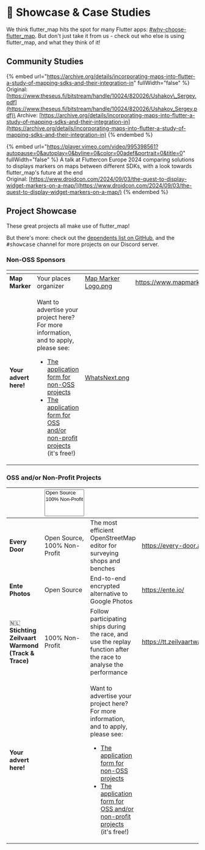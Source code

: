 # 🌟 Showcase & Case Studies

We think flutter\_map hits the spot for many Flutter apps: [#why-choose-flutter\_map](../#why-choose-flutter_map "mention"). But don't just take it from us - check out who else is using flutter\_map, and what they think of it!

## Community Studies

{% embed url="https://archive.org/details/incorporating-maps-into-flutter-a-study-of-mapping-sdks-and-their-integration-in" fullWidth="false" %}
Original: [https://www.theseus.fi/bitstream/handle/10024/820026/Ushakov\_Sergey.pdf](https://www.theseus.fi/bitstream/handle/10024/820026/Ushakov_Sergey.pdf)\
Archive: [https://archive.org/details/incorporating-maps-into-flutter-a-study-of-mapping-sdks-and-their-integration-in](https://archive.org/details/incorporating-maps-into-flutter-a-study-of-mapping-sdks-and-their-integration-in)
{% endembed %}

{% embed url="https://player.vimeo.com/video/995398561?autopause=0&autoplay=0&byline=0&color=00adef&portrait=0&title=0" fullWidth="false" %}
A talk at Fluttercon Europe 2024 comparing solutions to displays markers on maps between different SDKs, with a look towards flutter\_map's future at the end\
Original: [https://www.droidcon.com/2024/09/03/the-quest-to-display-widget-markers-on-a-map/](https://www.droidcon.com/2024/09/03/the-quest-to-display-widget-markers-on-a-map/)
{% endembed %}

## Project Showcase

These great projects all make use of flutter\_map!

But there's more: check out the [dependents list on GitHub](https://github.com/fleaflet/flutter_map/network/dependents), and the <kbd>#showcase</kbd> channel for more projects on our Discord server.

### Non-OSS Sponsors

<table data-card-size="large" data-view="cards"><thead><tr><th></th><th></th><th data-hidden data-card-cover data-type="files"></th><th data-hidden data-card-target data-type="content-ref"></th></tr></thead><tbody><tr><td><strong>Map Marker</strong></td><td>Your places organizer</td><td><a href="../.gitbook/assets/Map Marker Logo.png">Map Marker Logo.png</a></td><td><a href="https://www.mapmarker.app/">https://www.mapmarker.app/</a></td></tr><tr><td><strong>Your advert here!</strong></td><td><p>Want to advertise your project here? For more information, and to apply, please see:</p><ul><li><a href="https://docs.google.com/forms/d/e/1FAIpQLSeXALT0XVnWdl8vTcYQUz9l3mC7j63Et1MIkkEnnn7BgToRtw/viewform?usp=sf_link">The application form for non-OSS projects</a></li><li><a href="https://docs.google.com/forms/d/e/1FAIpQLSeM3RgRc-QG7diODXd29DzuQWAWlutUQC3uR_b0cSwbaOkOjg/viewform?usp=sf_link">The application form for OSS and/or non-profit projects</a> (it's free!)</li></ul></td><td><a href="../.gitbook/assets/WhatsNext.png">WhatsNext.png</a></td><td></td></tr></tbody></table>

### OSS and/or Non-Profit Projects

<table data-card-size="large" data-view="cards"><thead><tr><th></th><th><select multiple><option value="288089d75dba4cc2930ef1e879241692" label="Open Source" color="blue"></option><option value="602c8c9d2d4b4c9bbdc1b704dbed0fe5" label="100% Non-Profit" color="blue"></option></select></th><th></th><th data-hidden data-card-target data-type="content-ref"></th><th data-hidden data-card-cover data-type="files"></th></tr></thead><tbody><tr><td><strong>Every Door</strong></td><td><span data-option="288089d75dba4cc2930ef1e879241692">Open Source, </span><span data-option="602c8c9d2d4b4c9bbdc1b704dbed0fe5">100% Non-Profit</span></td><td>The most efficient OpenStreetMap editor for surveying shops and benches</td><td><a href="https://every-door.app/">https://every-door.app/</a></td><td><a href="../.gitbook/assets/Every Door Logo.png">Every Door Logo.png</a></td></tr><tr><td><strong>Ente Photos</strong></td><td><span data-option="288089d75dba4cc2930ef1e879241692">Open Source</span></td><td>End-to-end encrypted alternative to Google Photos </td><td><a href="https://ente.io/">https://ente.io/</a></td><td><a href="../.gitbook/assets/Ente Photos Logo.png">Ente Photos Logo.png</a></td></tr><tr><td>🇳🇱 <strong>Stichting Zeilvaart Warmond (Track &#x26; Trace)</strong></td><td><span data-option="602c8c9d2d4b4c9bbdc1b704dbed0fe5">100% Non-Profit</span></td><td>Follow participating ships during the race, and use the replay function after the race to analyse the performance</td><td><a href="https://tt.zeilvaartwarmond.nl/">https://tt.zeilvaartwarmond.nl/</a></td><td><a href="../.gitbook/assets/Stichting Zeilvaart Warmond.jpg">Stichting Zeilvaart Warmond.jpg</a></td></tr><tr><td><strong>Your advert here!</strong></td><td></td><td><p>Want to advertise your project here? For more information, and to apply, please see:</p><ul><li><a href="https://docs.google.com/forms/d/e/1FAIpQLSeXALT0XVnWdl8vTcYQUz9l3mC7j63Et1MIkkEnnn7BgToRtw/viewform?usp=sf_link">The application form for non-OSS projects</a></li><li><a href="https://docs.google.com/forms/d/e/1FAIpQLSeM3RgRc-QG7diODXd29DzuQWAWlutUQC3uR_b0cSwbaOkOjg/viewform?usp=sf_link">The application form for OSS and/or non-profit projects</a> (it's free!)</li></ul></td><td></td><td><a href="../.gitbook/assets/WhatsNext.png">WhatsNext.png</a></td></tr></tbody></table>
